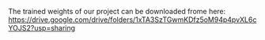The trained weights of our project can be downloaded frome here: https://drive.google.com/drive/folders/1xTA3SzTGwmKDfz5oM94p4pvXL6cYOJS2?usp=sharing
